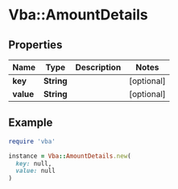 # Vba::AmountDetails

## Properties

| Name | Type | Description | Notes |
| ---- | ---- | ----------- | ----- |
| **key** | **String** |  | [optional] |
| **value** | **String** |  | [optional] |

## Example

```ruby
require 'vba'

instance = Vba::AmountDetails.new(
  key: null,
  value: null
)
```

